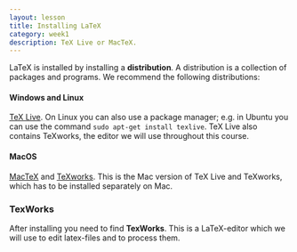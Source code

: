 ```yaml
---
layout: lesson
title: Installing LaTeX
category: week1
description: TeX Live or MacTeX.
---
```


LaTeX is installed by installing a **distribution**. A distribution is a collection of packages and programs. We recommend the following distributions:

#### Windows and Linux

[TeX Live]. On Linux you can also use a package manager; e.g. in Ubuntu you can use the command `sudo apt-get install texlive`. TeX Live also contains TeXworks, the editor we will use throughout this course.

#### MacOS

[MacTeX] and [TeXworks]. This is the Mac version of TeX Live and TeXworks, which has to be installed separately on Mac.

  [TeX Live]: http://www.tug.org/texlive/
  [MacTeX]: http://www.tug.org/mactex/
  [TeXworks]: https://github.com/TeXworks/texworks/releases

### TexWorks

After installing you need to find **TexWorks**. This is a LaTeX-editor which we will use to edit latex-files and to process them.
